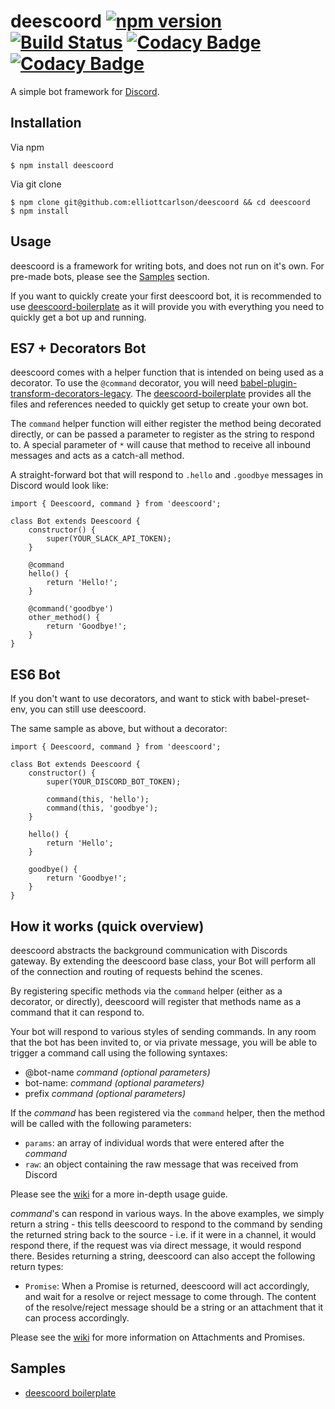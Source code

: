 # deescoord [![npm version](https://badge.fury.io/js/deescoord.svg)](https://badge.fury.io/js/deescoord) [![Build Status](https://travis-ci.org/elliottcarlson/deescoord.svg?branch=master)](https://travis-ci.org/elliottcarlson/deescoord) [![Codacy Badge](https://api.codacy.com/project/badge/Grade/5c43cf385708406f9b1f112771314b89)](https://www.codacy.com/app/trendinteractive/deescoord?utm_source=github.com&amp;utm_medium=referral&amp;utm_content=elliottcarlson/deescoord&amp;utm_campaign=Badge_Grade) [![Codacy Badge](https://api.codacy.com/project/badge/Coverage/5c43cf385708406f9b1f112771314b89)](https://www.codacy.com/app/trendinteractive/deescoord?utm_source=github.com&amp;utm_medium=referral&amp;utm_content=elliottcarlson/deescoord&amp;utm_campaign=Badge_Coverage)

A simple bot framework for [Discord](http://www.discordapp.com).

## Installation

Via npm

    $ npm install deescoord

Via git clone

    $ npm clone git@github.com:elliottcarlson/deescoord && cd deescoord
    $ npm install

## Usage

deescoord is a framework for writing bots, and does not run on it's own. For pre-made
bots, please see the [Samples](#samples) section.

If you want to quickly create your first deescoord bot, it is recommended to use
[deescoord-boilerplate](https://github.com/elliottcarlson/deescoord-boilerplate/) as it
will provide you with everything you need to quickly get a bot up and running.

## ES7 + Decorators Bot

deescoord comes with a helper function that is intended on being used as a decorator.
To use the `@command` decorator, you will need
[babel-plugin-transform-decorators-legacy](https://www.npmjs.com/package/babel-preset-decorators-legacy).
The [deescoord-boilerplate](https://github.com/elliottcarlson/deescoord-boilerplate/)
provides all the files and references needed to quickly get setup to create
your own bot.

The `command` helper function will either register the method being decorated
directly, or can be passed a parameter to register as the string to respond to.
A special parameter of `*` will cause that method to receive all inbound
messages and acts as a catch-all method.

A straight-forward bot that will respond to `.hello` and `.goodbye` messages in
Discord would look like:

    import { Deescoord, command } from 'deescoord';

    class Bot extends Deescoord {
        constructor() {
            super(YOUR_SLACK_API_TOKEN);
        }

        @command
        hello() {
            return 'Hello!';
        }

        @command('goodbye')
        other_method() {
            return 'Goodbye!';
        }
    }

## ES6 Bot

If you don't want to use decorators, and want to stick with babel-preset-env,
you can still use deescoord.

The same sample as above, but without a decorator:

    import { Deescoord, command } from 'deescoord';

    class Bot extends Deescoord {
        constructor() {
            super(YOUR_DISCORD_BOT_TOKEN);

            command(this, 'hello');
            command(this, 'goodbye');
        }

        hello() {
            return 'Hello';
        }

        goodbye() {
            return 'Goodbye!';
        }
    }

## How it works (quick overview)

deescoord abstracts the background communication with Discords gateway. By
extending the deescoord base class, your Bot will perform all of the connection and
routing of requests behind the scenes.

By registering specific methods via the `command` helper (either as a decorator, or
directly), deescoord will register that methods name as a command that it can respond
to.

Your bot will respond to various styles of sending commands. In any room that
the bot has been invited to, or via private message, you will be able to trigger
a command call using the following syntaxes:

* @bot-name _command_ _(optional parameters)_
* bot-name: _command_ _(optional parameters)_
* prefix _command_ _(optional parameters)_

If the _command_ has been registered via the `command` helper, then the method will
be called with the following parameters:

* `params`: an array of individual words that were entered after the _command_
* `raw`: an object containing the raw message that was received from Discord

Please see the [wiki](https://github.com/elliottcarlson/deescoord/wiki) for a more
in-depth usage guide.

_command_'s can respond in various ways. In the above examples, we simply return
a string - this tells deescoord to respond to the command by sending the returned
string back to the source - i.e. if it were in a channel, it would respond
there, if the request was via direct message, it would respond there. Besides
returning a string, deescoord can also accept the following return types:

* `Promise`: When a Promise is returned, deescoord will act accordingly, and wait for
  a resolve or reject message to come through. The content of the resolve/reject
  message should be a string or an attachment that it can process accordingly.

Please see the [wiki](https://github.com/elliottcarlson/deescoord/wiki) for more
information on Attachments and Promises.

## Samples

- [deescoord boilerplate](https://github.com/elliottcarlson/deescoord-boilerplate/)
